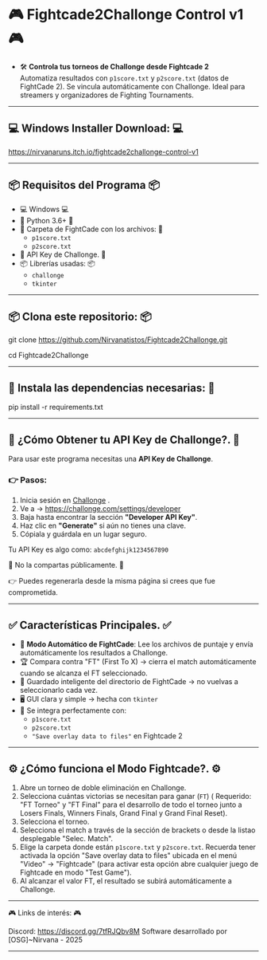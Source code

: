 
# 🎮 Fightcade2Challonge Control v1 🎮

- 🛠️ **Controla tus torneos de Challonge desde Fightcade 2**  
 Automatiza resultados con `p1score.txt` y `p2score.txt` (datos de FightCade 2).
 Se vincula automáticamente con Challonge.
 Ideal para streamers y organizadores de Fighting Tournaments.

---
## 💻 Windows Installer Download: 💻
https://nirvanaruns.itch.io/fightcade2challonge-control-v1

---
## 📦 Requisitos del Programa 📦

- 💻 Windows 💻
- 🐍 Python 3.6+ 🐍
- 📁 Carpeta de FightCade con los archivos: 📁
  - `p1score.txt`
  - `p2score.txt`
- 🔑 API Key de Challonge. 🔑
- 📦 Librerías usadas: 📦
  - `challonge`
  - `tkinter`

---
## 📦 Clona este repositorio: 📦
git clone https://github.com/Nirvanatistos/Fightcade2Challonge.git

cd Fightcade2Challonge

---
## 🐍 Instala las dependencias necesarias: 🐍
pip install -r requirements.txt

---
## 🔑 ¿Cómo Obtener tu API Key de Challonge?. 🔑

Para usar este programa necesitas una **API Key de Challonge**.

### 👉 Pasos: 
1. Inicia sesión en [Challonge](https://challonge.com) .
2. Ve a → https://challonge.com/settings/developer
3. Baja hasta encontrar la sección **"Developer API Key"**.
4. Haz clic en **"Generate"** si aún no tienes una clave.
5. Cópiala y guárdala en un lugar seguro.

Tu API Key es algo como: `abcdefghijk1234567890`

🔐 No la compartas públicamente. 🔐

👉 Puedes regenerarla desde la misma página si crees que fue comprometida.

---

## ✅ Características Principales. ✅

- 🔁 **Modo Automático de FightCade**: Lee los archivos de puntaje y envía automáticamente los resultados a Challonge.
- 🏆 Compara contra "FT" (First To X) → cierra el match automáticamente cuando se alcanza el FT seleccionado.
- 📄 Guardado inteligente del directorio de FightCade → no vuelvas a seleccionarlo cada vez.
- 🖥️ GUI clara y simple → hecha con `tkinter`
- 📂 Se integra perfectamente con:
  - `p1score.txt`
  - `p2score.txt`
  - `"Save overlay data to files"` en Fightcade 2

---

## ⚙️ ¿Cómo funciona el Modo Fightcade?. ⚙️

1. Abre un torneo de doble eliminación en Challonge.
2. Selecciona cuántas victorias se necesitan para ganar (`FT`) ( Requerido: "FT Torneo" y "FT Final" para el desarrollo de todo el torneo junto a Losers Finals, Winners Finals, Grand Final y Grand Final Reset).
3. Selecciona el torneo.
4. Selecciona el match a través de la sección de brackets o desde la listao desplegable "Selec. Match".
5. Elige la carpeta donde están `p1score.txt` y `p2score.txt`. Recuerda tener activada la opción "Save overlay data to files" ubicada en el menú "Video" -> "Fightcade" (para activar esta opción abre cualquier juego de Fightcade en modo "Test Game").
6. Al alcanzar el valor FT, el resultado se subirá automáticamente a Challonge.

---

🎮 Links de interés: 🎮

Discord: https://discord.gg/7tfRJQbv8M
Software desarrollado por [OSG]~Nirvana - 2025

---
